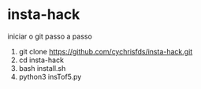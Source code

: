 # insta-hack


iniciar o git passo a passo


1. git clone https://github.com/cychrisfds/insta-hack.git 
2. cd insta-hack
3. bash install.sh
3. python3 insTof5.py
